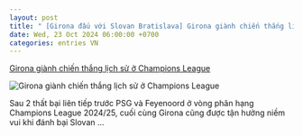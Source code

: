 ```yaml
---
layout: post
title: " [Girona đấu với Slovan Bratislava] Girona giành chiến thắng lịch sử ở Champions League"
date: Wed, 23 Oct 2024 06:00:00 +0700
categories: entries VN
---
```

[Girona giành chiến thắng lịch sử ở Champions League](https://bongdaplus.vn/champions-league-cup-c1/girona-gianh-chien-thang-lich-su-o-champions-league-4477302410.html)

![Girona giành chiến thắng lịch sử ở Champions League](https://cdn.bongdaplus.vn/Assets/Media/2024/10/23/42/girona-championsleague.jpg)

Sau 2 thất bại liên tiếp trước PSG và Feyenoord ở vòng phân hạng Champions League 2024/25, cuối cùng Girona cũng được tận hưởng niềm vui khi đánh bại Slovan ...


